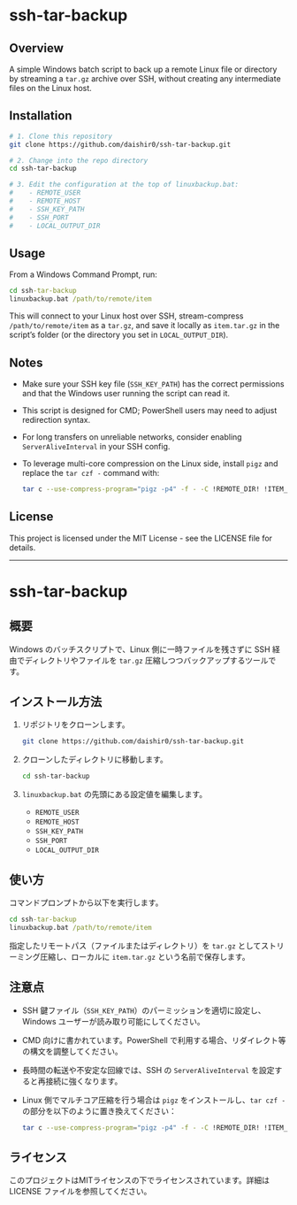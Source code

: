 # ssh-tar-backup

## Overview
A simple Windows batch script to back up a remote Linux file or directory by streaming a `tar.gz` archive over SSH, without creating any intermediate files on the Linux host.

## Installation
```bash
# 1. Clone this repository
git clone https://github.com/daishir0/ssh-tar-backup.git

# 2. Change into the repo directory
cd ssh-tar-backup

# 3. Edit the configuration at the top of linuxbackup.bat:
#    - REMOTE_USER
#    - REMOTE_HOST
#    - SSH_KEY_PATH
#    - SSH_PORT
#    - LOCAL_OUTPUT_DIR
````

## Usage

From a Windows Command Prompt, run:

```bat
cd ssh-tar-backup
linuxbackup.bat /path/to/remote/item
```

This will connect to your Linux host over SSH, stream-compress `/path/to/remote/item` as a `tar.gz`, and save it locally as `item.tar.gz` in the script’s folder (or the directory you set in `LOCAL_OUTPUT_DIR`).

## Notes

* Make sure your SSH key file (`SSH_KEY_PATH`) has the correct permissions and that the Windows user running the script can read it.
* This script is designed for CMD; PowerShell users may need to adjust redirection syntax.
* For long transfers on unreliable networks, consider enabling `ServerAliveInterval` in your SSH config.
* To leverage multi-core compression on the Linux side, install `pigz` and replace the `tar czf -` command with:

  ```bash
  tar c --use-compress-program="pigz -p4" -f - -C !REMOTE_DIR! !ITEM_NAME!
  ```

## License

This project is licensed under the MIT License - see the LICENSE file for details.

---

# ssh-tar-backup

## 概要

Windows のバッチスクリプトで、Linux 側に一時ファイルを残さずに SSH 経由でディレクトリやファイルを `tar.gz` 圧縮しつつバックアップするツールです。

## インストール方法

1. リポジトリをクローンします。

   ```bash
   git clone https://github.com/daishir0/ssh-tar-backup.git
   ```
2. クローンしたディレクトリに移動します。

   ```bash
   cd ssh-tar-backup
   ```
3. `linuxbackup.bat` の先頭にある設定値を編集します。

   * `REMOTE_USER`
   * `REMOTE_HOST`
   * `SSH_KEY_PATH`
   * `SSH_PORT`
   * `LOCAL_OUTPUT_DIR`

## 使い方

コマンドプロンプトから以下を実行します。

```bat
cd ssh-tar-backup
linuxbackup.bat /path/to/remote/item
```

指定したリモートパス（ファイルまたはディレクトリ）を `tar.gz` としてストリーミング圧縮し、ローカルに `item.tar.gz` という名前で保存します。

## 注意点

* SSH 鍵ファイル（`SSH_KEY_PATH`）のパーミッションを適切に設定し、Windows ユーザーが読み取り可能にしてください。
* CMD 向けに書かれています。PowerShell で利用する場合、リダイレクト等の構文を調整してください。
* 長時間の転送や不安定な回線では、SSH の `ServerAliveInterval` を設定すると再接続に強くなります。
* Linux 側でマルチコア圧縮を行う場合は `pigz` をインストールし、`tar czf -` の部分を以下のように置き換えてください：

  ```bash
  tar c --use-compress-program="pigz -p4" -f - -C !REMOTE_DIR! !ITEM_NAME!
  ```

## ライセンス

このプロジェクトはMITライセンスの下でライセンスされています。詳細は LICENSE ファイルを参照してください。

